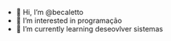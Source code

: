 - 👋 Hi, I’m @becaletto
- 👀 I’m interested in  programação
- 🌱 I’m currently learning  deseovlver sistemas

<!---
becaletto/becaletto is a ✨ special ✨ repository because its `README.md` (this file) appears on your GitHub profile.
You can click the Preview link to take a look at your changes.
--->
